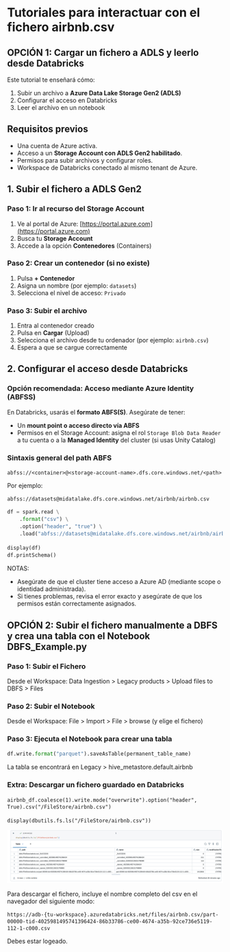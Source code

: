 # Tutoriales para interactuar con el fichero airbnb.csv

## OPCIÓN 1: Cargar un fichero a ADLS y leerlo desde Databricks

Este tutorial te enseñará cómo:

1. Subir un archivo a **Azure Data Lake Storage Gen2 (ADLS)**
2. Configurar el acceso en Databricks
3. Leer el archivo en un notebook

## Requisitos previos

- Una cuenta de Azure activa.
- Acceso a un **Storage Account con ADLS Gen2 habilitado**.
- Permisos para subir archivos y configurar roles.
- Workspace de Databricks conectado al mismo tenant de Azure.


## 1. Subir el fichero a ADLS Gen2

### Paso 1: Ir al recurso del Storage Account

1. Ve al portal de Azure: [https://portal.azure.com](https://portal.azure.com)
2. Busca tu **Storage Account**
3. Accede a la opción **Contenedores** (Containers)

### Paso 2: Crear un contenedor (si no existe)

1. Pulsa **+ Contenedor**
2. Asigna un nombre (por ejemplo: `datasets`)
3. Selecciona el nivel de acceso: `Privado`

### Paso 3: Subir el archivo

1. Entra al contenedor creado
2. Pulsa en **Cargar** (Upload)
3. Selecciona el archivo desde tu ordenador (por ejemplo: `airbnb.csv`)
4. Espera a que se cargue correctamente


## 2. Configurar el acceso desde Databricks

### Opción recomendada: Acceso mediante Azure Identity (ABFSS)

En Databricks, usarás el **formato ABFS(S)**. Asegúrate de tener:

- Un **mount point o acceso directo vía ABFS**
- Permisos en el Storage Account: asigna el rol `Storage Blob Data Reader` a tu cuenta o a la **Managed Identity** del cluster (si usas Unity Catalog)

### Sintaxis general del path ABFS

```text
abfss://<container>@<storage-account-name>.dfs.core.windows.net/<path>
```

Por ejemplo: 
```text
abfss://datasets@midatalake.dfs.core.windows.net/airbnb/airbnb.csv
```

```python
df = spark.read \
    .format("csv") \
    .option("header", "true") \
    .load("abfss://datasets@midatalake.dfs.core.windows.net/airbnb/airbnb.csv")

display(df)
df.printSchema()
```

NOTAS: 
- Asegúrate de que el cluster tiene acceso a Azure AD (mediante scope o identidad administrada).
- Si tienes problemas, revisa el error exacto y asegúrate de que los permisos están correctamente asignados.

## OPCIÓN 2: Subir el fichero manualmente a DBFS y crea una tabla con el Notebook DBFS_Example.py

### Paso 1: Subir el Fichero

Desde el Workspace: Data Ingestion > Legacy products > Upload files to DBFS > Files

### Paso 2: Subir el Notebook  

Desde el Workspace: File > Import > File > browse (y elige el fichero)

### Paso 3: Ejecuta el Notebook para crear una tabla

```python
df.write.format("parquet").saveAsTable(permanent_table_name)
```
La tabla se encontrará en Legacy > hive_metastore.default.airbnb


### Extra: Descargar un fichero guardado en Databricks


```pyhon
airbnb_df.coalesce(1).write.mode("overwrite").option("header", True).csv("/FileStore/airbnb.csv")

display(dbutils.fs.ls("/FileStore/airbnb.csv"))
```

![dbutils](dbutils.png)


Para descargar el fichero, incluye el nombre completo del csv en el navegador del siguiente modo: 
```text
https://adb-{tu-workspace}.azuredatabricks.net/files/airbnb.csv/part-00000-tid-4025981495741396424-86b33786-ce00-4674-a35b-92ce736e5119-112-1-c000.csv
```
Debes estar logeado. 